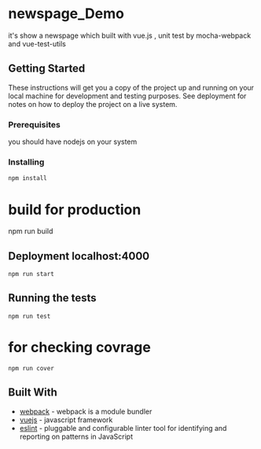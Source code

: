# newspage_Demo
 it's show a newspage which built with vue.js , unit test by mocha-webpack and vue-test-utils

## Getting Started

These instructions will get you a copy of the project up and running on your local machine for development and testing purposes. See deployment for notes on how to deploy the project on a live system.

### Prerequisites
you should have nodejs on your system

### Installing
```
npm install
```

# build for production
npm run build

## Deployment localhost:4000
```
npm run start
```

## Running the tests
```
npm run test
```
# for checking covrage
```
npm run cover
```
## Built With

* [webpack](https://webpack.js.org/) - webpack is a module bundler
* [vuejs](https://vuejs.org/) - javascript framework
* [eslint](https://eslint.org/) - pluggable and configurable linter tool for identifying and reporting on patterns in JavaScript
